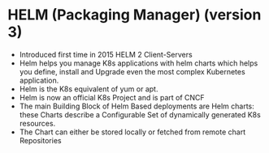 # HELM  (Packaging Manager) (version 3)
- Introduced first time in 2015 HELM 2 Client-Servers
- Helm helps you manage K8s applications with helm charts which helps you define, install and Upgrade even the most complex Kubernetes application.
- Helm is the K8s equivalent of yum or apt.
- Helm is now an official K8s Project and is part of CNCF
- The main Building Block of Helm Based deployments are Helm charts: these Charts describe a Configurable Set of dynamically generated K8s resources.
- The Chart can either be stored locally or fetched from remote chart Repositories  
